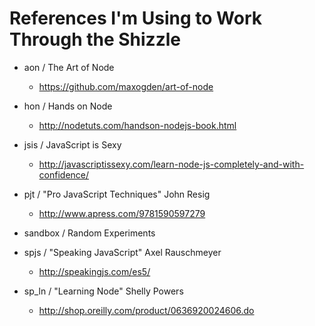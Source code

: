 
References I'm Using to Work Through the Shizzle
================================================

- aon / The Art of Node
  - https://github.com/maxogden/art-of-node

- hon / Hands on Node
  - http://nodetuts.com/handson-nodejs-book.html

- jsis / JavaScript is Sexy
  - http://javascriptissexy.com/learn-node-js-completely-and-with-confidence/

- pjt / "Pro JavaScript Techniques" John Resig
  - http://www.apress.com/9781590597279

- sandbox / Random Experiments

- spjs / "Speaking JavaScript" Axel Rauschmeyer
  - http://speakingjs.com/es5/

- sp_ln / "Learning Node" Shelly Powers
  - http://shop.oreilly.com/product/0636920024606.do
